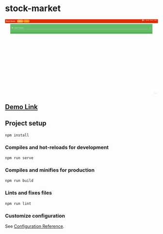 # stock-market

![Alt Text](https://github.com/FeyzaBiber/stock-market/blob/master/Animation.gif)

## [Demo Link](https://stock-market-ten.vercel.app)

## Project setup
```
npm install
```

### Compiles and hot-reloads for development
```
npm run serve
```

### Compiles and minifies for production
```
npm run build
```

### Lints and fixes files
```
npm run lint
```

### Customize configuration
See [Configuration Reference](https://cli.vuejs.org/config/).
